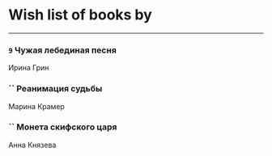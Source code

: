 # Wish list of books by [](https://ok.ru/profile/536771522733)
---

### `9` Чужая лебединая песня
Ирина Грин

### `` Реанимация судьбы
Марина Крамер

### `` Монета скифского царя
Анна Князева

